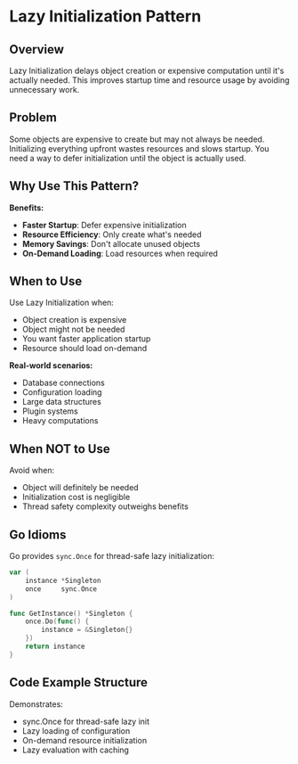 # Lazy Initialization Pattern

## Overview
Lazy Initialization delays object creation or expensive computation until it's actually needed. This improves startup time and resource usage by avoiding unnecessary work.

## Problem
Some objects are expensive to create but may not always be needed. Initializing everything upfront wastes resources and slows startup. You need a way to defer initialization until the object is actually used.

## Why Use This Pattern?

**Benefits:**
- **Faster Startup**: Defer expensive initialization
- **Resource Efficiency**: Only create what's needed
- **Memory Savings**: Don't allocate unused objects
- **On-Demand Loading**: Load resources when required

## When to Use

Use Lazy Initialization when:
- Object creation is expensive
- Object might not be needed
- You want faster application startup
- Resource should load on-demand

**Real-world scenarios:**
- Database connections
- Configuration loading
- Large data structures
- Plugin systems
- Heavy computations

## When NOT to Use

Avoid when:
- Object will definitely be needed
- Initialization cost is negligible
- Thread safety complexity outweighs benefits

## Go Idioms

Go provides `sync.Once` for thread-safe lazy initialization:
```go
var (
    instance *Singleton
    once     sync.Once
)

func GetInstance() *Singleton {
    once.Do(func() {
        instance = &Singleton{}
    })
    return instance
}
```

## Code Example Structure

Demonstrates:
- sync.Once for thread-safe lazy init
- Lazy loading of configuration
- On-demand resource initialization
- Lazy evaluation with caching
